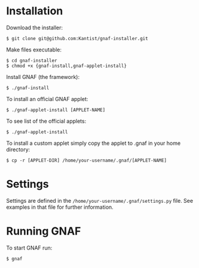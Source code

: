Installation
============

Download the installer:

    $ git clone git@github.com:Kantist/gnaf-installer.git

Make files executable:

    $ cd gnaf-installer
    $ chmod +x {gnaf-install,gnaf-applet-install}

Install GNAF (the framework):

    $ ./gnaf-install

To install an official GNAF applet:

    $ ./gnaf-applet-install [APPLET-NAME]

To see list of the official applets:

    $ ./gnaf-applet-install

To install a custom applet simply copy the applet to .gnaf in your home directory:

    $ cp -r [APPLET-DIR] /home/your-username/.gnaf/[APPLET-NAME]


Settings
========

Settings are defined in the `/home/your-username/.gnaf/settings.py` file. See examples in that file for further information.


Running GNAF
============

To start GNAF run:

    $ gnaf

